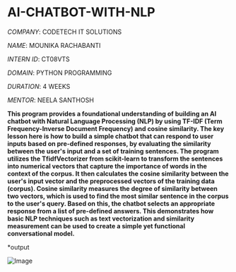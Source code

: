 # AI-CHATBOT-WITH-NLP

*COMPANY*: CODETECH IT SOLUTIONS

*NAME*: MOUNIKA RACHABANTI

*INTERN ID*: CT08VTS

*DOMAIN*: PYTHON PROGRAMMING

*DURATION*: 4 WEEKS

*MENTOR*: NEELA SANTHOSH

**This program provides a foundational understanding of building an AI chatbot with Natural Language Processing (NLP) by using TF-IDF (Term Frequency-Inverse Document Frequency) and cosine similarity. The key lesson here is how to build a simple chatbot that can respond to user inputs based on pre-defined responses, by evaluating the similarity between the user's input and a set of training sentences. The program utilizes the TfidfVectorizer from scikit-learn to transform the sentences into numerical vectors that capture the importance of words in the context of the corpus. It then calculates the cosine similarity between the user's input vector and the preprocessed vectors of the training data (corpus). Cosine similarity measures the degree of similarity between two vectors, which is used to find the most similar sentence in the corpus to the user's query. Based on this, the chatbot selects an appropriate response from a list of pre-defined answers. This demonstrates how basic NLP techniques such as text vectorization and similarity measurement can be used to create a simple yet functional conversational model.**

*output

![Image](https://github.com/user-attachments/assets/071b9123-6dde-4fda-aa26-f3f8ee621ed7)
